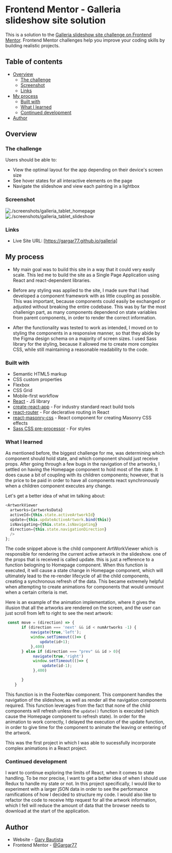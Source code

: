 # Frontend Mentor - Galleria slideshow site solution

This is a solution to the [Galleria slideshow site challenge on Frontend Mentor](https://www.frontendmentor.io/challenges/galleria-slideshow-site-tEA4pwsa6). Frontend Mentor challenges help you improve your coding skills by building realistic projects.

## Table of contents

- [Overview](#overview)
  - [The challenge](#the-challenge)
  - [Screenshot](#screenshot)
  - [Links](#links)
- [My process](#my-process)
  - [Built with](#built-with)
  - [What I learned](#what-i-learned)
  - [Continued development](#continued-development)
- [Author](#author)

## Overview

### The challenge

Users should be able to:

- View the optimal layout for the app depending on their device's screen size
- See hover states for all interactive elements on the page
- Navigate the slideshow and view each painting in a lightbox

### Screenshot

![./screenshots/galleria_tablet_homepage](./screenshot.jpg)
![./screenshots/galleria_tablet_slideshow](./screenshot.jpg)

### Links

<!-- - Solution URL: [Add solution URL here](https://your-solution-url.com) -->
- Live Site URL: [https://gargar77.github.io/galleria]

## My process

- My main goal was to build this site in a way that it could very easily scale. This led me to build the site as a Single Page Application using React and react-dependent libraries. 

- Before any styling was applied to the site, I made sure that I had developed a component framework with as little coupling as possible. This was important, because components could easily be exchanged or adjusted without breaking the entire codebase. This was by far the most challenign part, as many components dependend on state variables from parent components, in order to render the correct information.

- After the functionality was tested to work as intended, I moved on to styling the components in a responsive manner, so that they abide by the Figma design schema on a majority of screen sizes. I used Sass library for the styling, because it allowed me to create more complex CSS,  while still maintaining a reasonable readability to the code.

### Built with

- Semantic HTML5 markup
- CSS custom properties
- Flexbox
- CSS Grid
- Mobile-first workflow
- [React](https://reactjs.org/) - JS library
- [create-react-app](https://github.com/facebook/create-react-app) - For industry standard react build tools
- [react-router](https://reactrouter.com/) - For declerative routing in React
- [react-masonry-css](https://www.npmjs.com/package/react-masonry-css) - React component for creating Masonry CSS effects 
- [Sass CSS pre-processor](https://sass-lang.com/) - For styles

### What I learned

As mentioned before, the biggest challenge for me, was determining which component should hold state, and which component should just receive props. After going through a few bugs in the navigation of the artworks, I settled on having the Homepage component to hold most of the state. It does cause a bit of coupling with its children components; however, that is the price to be paid in order to have all components react synchronously when a children component executes any change.

Let's get a better idea of what im talking about:

```js
<ArtworkViewer 
  artworks={artworksData} 
  activeId={this.state.activeArtworkId} 
  update={this.updateActiveArtwork.bind(this)}
  isNavigating={this.state.isNavigating}
  direction={this.state.navigationDirection}
  />
};
```
The code snippet above is the child component ArtWorkViewer which is responsible for rendering the current active artwork in the slideshow. one of the props that is received is called update. this is just a refference to a function belogning to Homepage component. When this function is executed, it will cause a state change in Homepage component, which will ultimately lead to the re-render lifecycle of all the child components, creating a synchronous refresh of the data. This became extremely helpful when attempting to create animations for components that would unmount when a certain criteria is met.

Here is an example of the animation implementation, where it gives the illusion that all the artworks are rendered on the screen, and the user can just scroll from left to right to see the next artwork:

```js
 const move = (direction) => {
       if (direction === 'next' && id < numArtworks -1) {
           navigate(true,'left');
           window.setTimeout(()=> {
               update(id+1);
           },400)
       } else if (direction === "prev" && id > 0){
            navigate(true,'right')           
            window.setTimeout(()=> {
                update(id-1);
            },400)

       }
    }
```
This function is in the FooterNav component. This component handles the navigation of the slideshow, as well as render all the navigation components required. This function leverages from the fact that none of the child components will refresh unless the `update()` function is executed (which cause the Homepage component to refresh state). In order for the animation to work correctly, I delayed the execution of the update function, in order to give time for the component to animate the leaving or entering of the artwork.

This was the first project in which I was able to sucessfully incorporate complex animations in a React project.

### Continued development
I want to continue exploring the limits of React, when it comes to state handling. To be mor precise, I want to get a better idea of when I should use Redux to handle my state or not. In this project specifically, I would like to experiment with a larger jSON data in order to see the performance ramifications of how I decided to structure my code. I would also like to refactor the code to receive http request for all the artwork information, which I fell will reduce the amount of data that the browser needs to download at the start of the application.

## Author

- Website - [Gary Bautista](https://garybautista.me/)
- Frontend Mentor - [@Gargar77](https://www.frontendmentor.io/profile/Gargar77)

